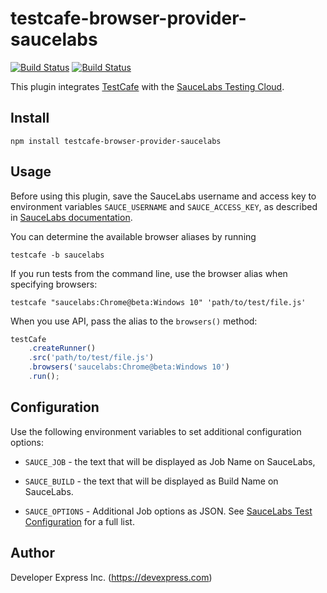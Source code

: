 # testcafe-browser-provider-saucelabs
[![Build Status](https://travis-ci.org/DevExpress/testcafe-browser-provider-saucelabs.svg)](https://travis-ci.org/DevExpress/testcafe-browser-provider-saucelabs)
[![Build Status](https://ci.appveyor.com/api/projects/status/47hkm5kr9c6ftb9u/branch/master?svg=true)](https://ci.appveyor.com/project/DevExpress/testcafe-browser-provider-saucelabs/branch/master)

This plugin integrates [TestCafe](http://devexpress.github.io/testcafe) with the [SauceLabs Testing Cloud](https://saucelabs.com/).

## Install

```
npm install testcafe-browser-provider-saucelabs
```

## Usage
Before using this plugin, save the SauceLabs username and access key to environment variables `SAUCE_USERNAME` and `SAUCE_ACCESS_KEY`, as described in [SauceLabs documentation](https://wiki.saucelabs.com/display/DOCS/Best+Practice%3A+Use+Environment+Variables+for+Authentication+Credentials).

You can determine the available browser aliases by running
```
testcafe -b saucelabs
```

If you run tests from the command line, use the browser alias when specifying browsers:

```
testcafe "saucelabs:Chrome@beta:Windows 10" 'path/to/test/file.js'
```


When you use API, pass the alias to the `browsers()` method:

```js
testCafe
    .createRunner()
    .src('path/to/test/file.js')
    .browsers('saucelabs:Chrome@beta:Windows 10')
    .run();
```

## Configuration

Use the following environment variables to set additional configuration options:

 - `SAUCE_JOB` - the text that will be displayed as Job Name on SauceLabs,

 - `SAUCE_BUILD` - the text that will be displayed as Build Name on SauceLabs.

 - `SAUCE_OPTIONS` - Additional Job options as JSON. See [SauceLabs Test Configuration](https://wiki.saucelabs.com/display/DOCS/Test+Configuration+Options#TestConfigurationOptions) for a full list.

## Author
Developer Express Inc. (https://devexpress.com)
